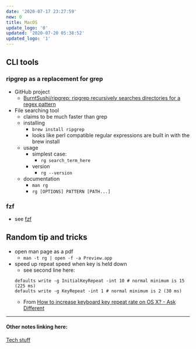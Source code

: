 ```yaml
---
date: '2020-07-17 23:27:59'
new: 0
title: MacOS
update_logo: '0'
updated: '2020-07-20 05:38:52'
updated_logo: '1'
---
```

## CLI tools
### ripgrep as a replacement for grep
* GitHub project
  * [BurntSushi/ripgrep: ripgrep recursively searches directories for a regex pattern](https://github.com/BurntSushi/ripgrep)
* File searching tool
  * claims to be much faster than grep
  * installing
    * `brew install ripgrep`
    * looks like perl compatible regular expressions are built in with the brew
      install
  * usage
    * simplest case:
      * `rg search_term_here`
    * version
      * `rg --version`
  * documentation
    * `man rg`
    * `rg [OPTIONS] PATTERN [PATH...]`

### fzf
* see [fzf](/fzf)

## Random tip and tricks
* open man page as a pdf
  * `man -t rg | open -f -a Preview.app`
* speed up repeat speed when key is held down
  * see second line here:
  ```
  defaults write -g InitialKeyRepeat -int 10 # normal minimum is 15 (225 ms)
  defaults write -g KeyRepeat -int 1 # normal minimum is 2 (30 ms)
  ```
  * From [How to increase keyboard key repeat rate on OS X? - Ask Different](https://apple.stackexchange.com/questions/10467/how-to-increase-keyboard-key-repeat-rate-on-os-x)

---
#### Other notes linking here:

[Tech stuff](/Tech-stuff)
